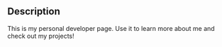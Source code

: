 ## Description
This is my personal developer page. Use it to learn more about me and check out my projects!
